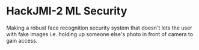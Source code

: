 # HackJMI-2 ML Security

Making a robust face recognition security system that doesn't lets the user with fake images i.e. holding up someone else's photo in front of camera to gain access.

